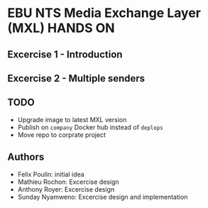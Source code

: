 # EBU NTS Media Exchange Layer (MXL) HANDS ON

## Excercise 1 - Introduction

## Excercise 2 - Multiple senders

## TODO

* Upgrade image to latest MXL version
* Publish on `company` Docker hub instead of `deplops`
* Move repo to corprate project

## Authors

* Felix Poulin: initial idea
* Mathieu Rochon: Excercise design
* Anthony Royer: Excercise design
* Sunday Nyamweno: Excercise design and implementation 
